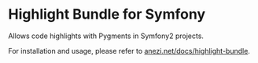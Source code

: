 Highlight Bundle for Symfony
============================

Allows code highlights with Pygments in Symfony2 projects.

For installation and usage, please refer to
[anezi.net/docs/highlight-bundle](https://anezi.net/docs/highlight-bundle "Anezi documentations").